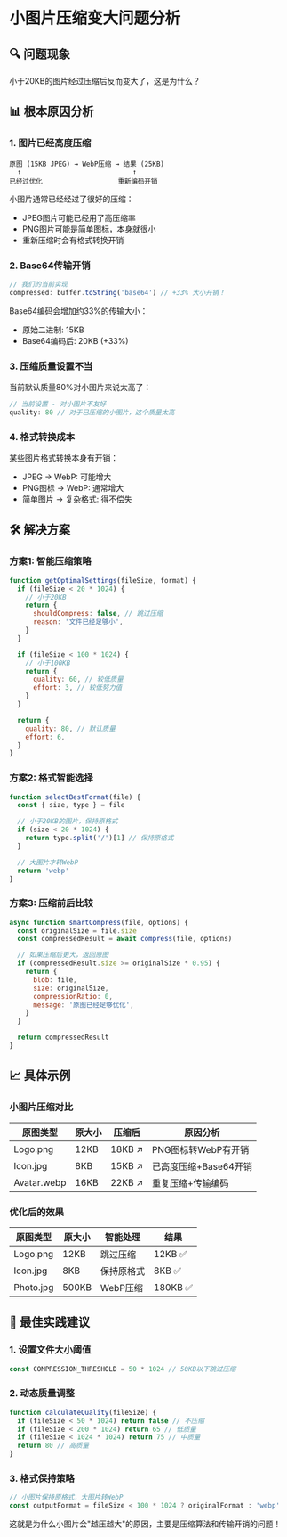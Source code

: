 # 小图片压缩变大问题分析

## 🔍 问题现象

小于20KB的图片经过压缩后反而变大了，这是为什么？

## 📊 根本原因分析

### 1. **图片已经高度压缩**

```
原图 (15KB JPEG) → WebP压缩 → 结果 (25KB)
  ↑                            ↑
已经过优化                   重新编码开销
```

小图片通常已经经过了很好的压缩：

- JPEG图片可能已经用了高压缩率
- PNG图片可能是简单图标，本身就很小
- 重新压缩时会有格式转换开销

### 2. **Base64传输开销**

```javascript
// 我们的当前实现
compressed: buffer.toString('base64') // +33% 大小开销！
```

Base64编码会增加约33%的传输大小：

- 原始二进制: 15KB
- Base64编码后: 20KB (+33%)

### 3. **压缩质量设置不当**

当前默认质量80%对小图片来说太高了：

```javascript
// 当前设置 - 对小图片不友好
quality: 80 // 对于已压缩的小图片，这个质量太高
```

### 4. **格式转换成本**

某些图片格式转换本身有开销：

- JPEG → WebP: 可能增大
- PNG图标 → WebP: 通常增大
- 简单图片 → 复杂格式: 得不偿失

## 🛠️ 解决方案

### 方案1: 智能压缩策略

```javascript
function getOptimalSettings(fileSize, format) {
  if (fileSize < 20 * 1024) {
    // 小于20KB
    return {
      shouldCompress: false, // 跳过压缩
      reason: '文件已经足够小',
    }
  }

  if (fileSize < 100 * 1024) {
    // 小于100KB
    return {
      quality: 60, // 较低质量
      effort: 3, // 较低努力值
    }
  }

  return {
    quality: 80, // 默认质量
    effort: 6,
  }
}
```

### 方案2: 格式智能选择

```javascript
function selectBestFormat(file) {
  const { size, type } = file

  // 小于20KB的图片，保持原格式
  if (size < 20 * 1024) {
    return type.split('/')[1] // 保持原格式
  }

  // 大图片才转WebP
  return 'webp'
}
```

### 方案3: 压缩前后比较

```javascript
async function smartCompress(file, options) {
  const originalSize = file.size
  const compressedResult = await compress(file, options)

  // 如果压缩后更大，返回原图
  if (compressedResult.size >= originalSize * 0.95) {
    return {
      blob: file,
      size: originalSize,
      compressionRatio: 0,
      message: '原图已经足够优化',
    }
  }

  return compressedResult
}
```

## 📈 具体示例

### 小图片压缩对比

| 原图类型    | 原大小 | 压缩后  | 原因分析              |
| ----------- | ------ | ------- | --------------------- |
| Logo.png    | 12KB   | 18KB ↗ | PNG图标转WebP有开销   |
| Icon.jpg    | 8KB    | 15KB ↗ | 已高度压缩+Base64开销 |
| Avatar.webp | 16KB   | 22KB ↗ | 重复压缩+传输编码     |

### 优化后的效果

| 原图类型  | 原大小 | 智能处理   | 结果     |
| --------- | ------ | ---------- | -------- |
| Logo.png  | 12KB   | 跳过压缩   | 12KB ✅  |
| Icon.jpg  | 8KB    | 保持原格式 | 8KB ✅   |
| Photo.jpg | 500KB  | WebP压缩   | 180KB ✅ |

## 🎯 最佳实践建议

### 1. 设置文件大小阈值

```javascript
const COMPRESSION_THRESHOLD = 50 * 1024 // 50KB以下跳过压缩
```

### 2. 动态质量调整

```javascript
function calculateQuality(fileSize) {
  if (fileSize < 50 * 1024) return false // 不压缩
  if (fileSize < 200 * 1024) return 65 // 低质量
  if (fileSize < 1024 * 1024) return 75 // 中质量
  return 80 // 高质量
}
```

### 3. 格式保持策略

```javascript
// 小图片保持原格式，大图片转WebP
const outputFormat = fileSize < 100 * 1024 ? originalFormat : 'webp'
```

这就是为什么小图片会"越压越大"的原因，主要是压缩算法和传输开销的问题！
